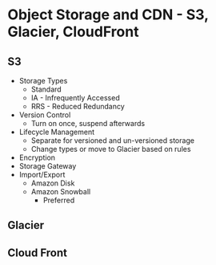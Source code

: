 Object Storage and CDN - S3, Glacier, CloudFront
=================



S3
-----------

* Storage Types
    * Standard
    * IA - Infrequently Accessed
    * RRS - Reduced Redundancy
* Version Control
    * Turn on once, suspend afterwards
* Lifecycle Management
    * Separate for versioned and un-versioned storage
    * Change types or move to Glacier based on rules
* Encryption
* Storage Gateway
* Import/Export
    * Amazon Disk
    * Amazon Snowball
        * Preferred

Glacier
-----------

Cloud Front
-----------

